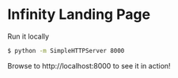 Infinity Landing Page
===

Run it locally

```bash
$ python -m SimpleHTTPServer 8000
```

Browse to http://localhost:8000 to see it in action!
